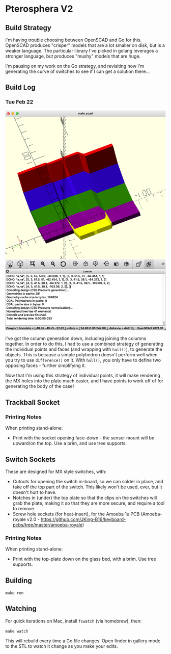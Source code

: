 # Pterosphera V2

## Build Strategy
I'm having trouble choosing between OpenSCAD and Go for this.  OpenSCAD produces "crisper" models that are a lot smaller on disk, but is a weaker language.  The particular library I've picked in golang leverages a stronger language, but produces "mushy" models that are huge.

I'm pausing on my work on the Go strategy, and revisiting how I'm generating the curve of switches to see if I can get a solution there...

## Build Log

### Tue Feb 22
![Tue Feb 22 progress](docs/build_log/2022-02-22_11-11-55.png)

I've got the column generation down, including joining the columns together.  In order to do this, I had to use a combined strategy of generating the individual points and faces (and wrapping with `hull()`), to generate the objects.  This is because a simple polyhedron doesn't perform well when you try to use `difference()` on it.  With `hull()`, you only have to define two opposing faces - further simplifying it.

Now that I'm using this strategy of individual points, it will make rendering the MX holes into the plate much easier, and I have points to work off of for generating the body of the case!

## Trackball Socket

### Printing Notes
When printing stand-alone:

  * Print with the socket opening face-down - the sensor mount will be upward/on the top.  Use a brim, and use tree supports.

## Switch Sockets
These are designed for MX style switches, with:

  * Cutouts for opening the switch in-board, so we can solder in place, and take off the top part of the switch.  This likely won't be used, ever, but it doesn't hurt to have.
  * Notches in (under) the top plate so that the clips on the switches will grab the plate, making it so that they are more secure, and require a tool to remove.
  * Screw hole sockets (for heat-insert), for the Amoeba 1u PCB (Amoeba-royale v2.0 - https://github.com/JKing-B16/keyboard-pcbs/tree/master/amoeba-royale)

### Printing Notes
When printing stand-alone:

  * Print with the top-plate down on the glass bed, with a brim.  Use tree supports.




## Building
`make run`

## Watching
For quick iterations on Mac, install `fswatch` (via homebrew), then:

```make watch```

This will rebuild every time a Go file changes.  Open finder in gallery mode to the STL to watch it change as you make your edits.
